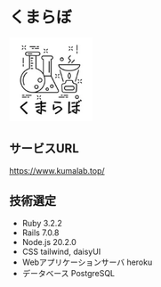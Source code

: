 # くまらぼ  
<img src="app/assets/images/logo.webp" width="150x150">  
  
## サービスURL  
https://www.kumalab.top/  
  
## 技術選定  
* Ruby 3.2.2  
* Rails 7.0.8  
* Node.js 20.2.0  
* CSS tailwind, daisyUI  
* Webアプリケーションサーバ heroku  
* データベース PostgreSQL  